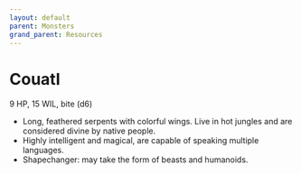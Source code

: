 ```yaml
---
layout: default
parent: Monsters
grand_parent: Resources
---
```


# Couatl

9 HP, 15 WIL, bite (d6)

- Long, feathered serpents with colorful wings.   Live in hot jungles and are considered divine by native people.
- Highly intelligent and magical, are capable of speaking multiple languages.
- Shapechanger: may take the form of beasts and humanoids.


